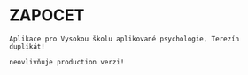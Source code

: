 # ZAPOCET

```
Aplikace pro Vysokou školu aplikované psychologie, Terezín
duplikát!

neovlivňuje production verzi!
```
